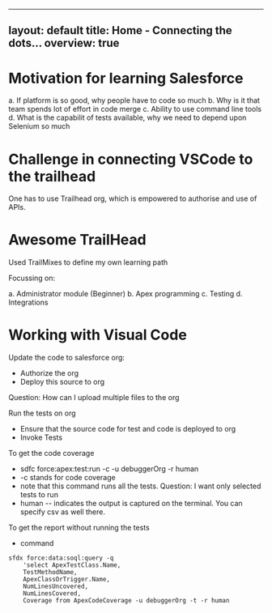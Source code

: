 
---
layout: default
title: Home - Connecting the dots...
overview: true
---

# Motivation for learning Salesforce

a. If platform is so good, why people have to code so much
b. Why is it that team spends lot of effort in code merge
c. Ability to use command line tools
d. What is the capabilit of tests available, why we need to depend upon Selenium so much

# Challenge in connecting VSCode to the trailhead

One has to use Trailhead org, which is empowered to authorise and use of APIs.

# Awesome TrailHead

Used TrailMixes to define my own learning path

Focussing on:

a. Administrator module (Beginner)
b. Apex programming
c. Testing
d. Integrations

# Working with Visual Code

Update the code to salesforce org:

* Authorize the org
* Deploy this source to org

Question: How can I upload multiple files to the org

Run the tests on org

* Ensure that the source code for test and code is deployed to org
* Invoke Tests

To get the code coverage

* sdfc force:apex:test:run -c -u debuggerOrg -r human
* -c stands for code coverage
* note that this command runs all the tests. Question: I want only selected tests to run
* human -- indicates the output is captured on the terminal. You can specify csv as well there.

To get the report without running the tests

* command

```
sfdx force:data:soql:query -q
    'select ApexTestClass.Name,
    TestMethodName,
    ApexClassOrTrigger.Name,
    NumLinesUncovered,
    NumLinesCovered,
    Coverage from ApexCodeCoverage -u debuggerOrg -t -r human
```
